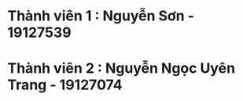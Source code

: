 # Thành viên 1 : Nguyễn Sơn             - 19127539 
# Thành viên 2 : Nguyễn Ngọc Uyên Trang - 19127074
